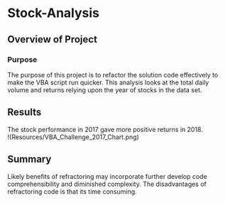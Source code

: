 # Stock-Analysis

## Overview of Project

### Purpose
The purpose of this project is to refactor the solution code effectively to make the VBA script run quicker.
This analysis looks at the total daily volume and returns relying upon the year of stocks in the data set.

## Results
The stock performance in 2017 gave more positive returns in 2018.  
!(Resources/VBA_Challenge_2017_Chart.png)


## Summary
Likely benefits of refractoring may incorporate further develop code comprehensibility and diminished complexity.
The disadvantages of refractoring code is that its time consuming.


